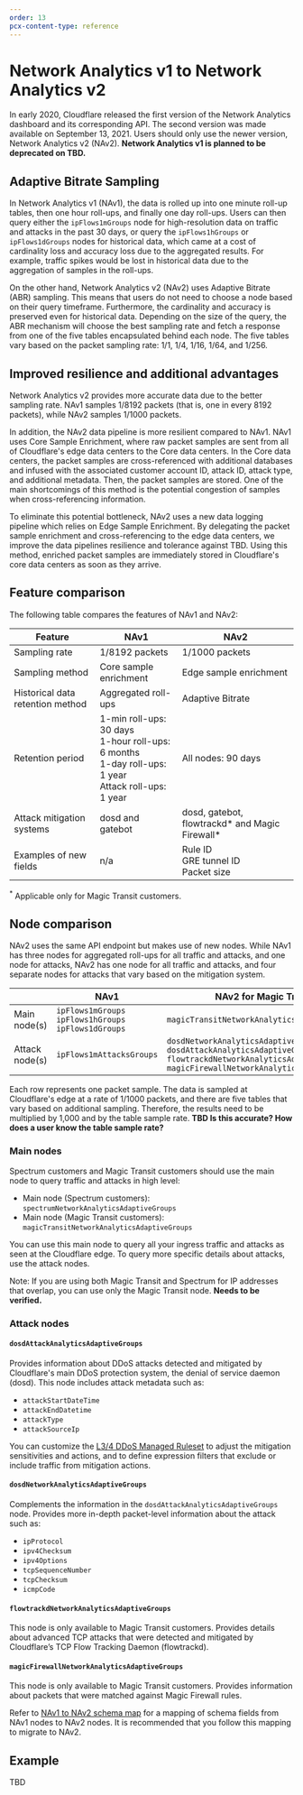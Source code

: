 ```yaml
---
order: 13
pcx-content-type: reference
---
```


# Network Analytics v1 to Network Analytics v2

In early 2020, Cloudflare released the first version of the Network Analytics dashboard and its corresponding API. The second version was made available on September 13, 2021. Users should only use the newer version, Network Analytics v2 (NAv2). **Network Analytics v1 is planned to be deprecated on TBD.**

## Adaptive Bitrate Sampling

In Network Analytics v1 (NAv1), the data is rolled up into one minute roll-up tables, then one hour roll-ups, and finally one day roll-ups. Users can then query either the `ipFlows1mGroups` node for high-resolution data on traffic and attacks in the past 30 days, or query the `ipFlows1hGroups` or `ipFlows1dGroups` nodes for historical data, which came at a cost of cardinality loss and accuracy loss due to the aggregated results. For example, traffic spikes would be lost in historical data due to the aggregation of samples in the roll-ups.

On the other hand, Network Analytics v2 (NAv2) uses Adaptive Bitrate (ABR) sampling. This means that users do not need to choose a node based on their query timeframe. Furthermore, the cardinality and accuracy is preserved even for historical data. Depending on the size of the query, the ABR mechanism will choose the best sampling rate and fetch a response from one of the five tables encapsulated behind each node. The five tables vary based on the packet sampling rate: 1/1, 1/4, 1/16, 1/64, and 1/256.

## Improved resilience and additional advantages

Network Analytics v2 provides more accurate data due to the better sampling rate. NAv1 samples 1/8192 packets (that is, one in every 8192 packets), while NAv2 samples 1/1000 packets.

In addition, the NAv2 data pipeline is more resilient compared to NAv1. NAv1 uses Core Sample Enrichment, where raw packet samples are sent from all of Cloudflare's edge data centers to the Core data centers. In the Core data centers, the packet samples are cross-referenced with additional databases and infused with the associated customer account ID, attack ID, attack type, and additional metadata. Then, the packet samples are stored. One of the main shortcomings of this method is the potential congestion of samples when cross-referencing information.

To eliminate this potential bottleneck, NAv2 uses a new data logging pipeline which relies on Edge Sample Enrichment. By delegating the packet sample enrichment and cross-referencing to the edge data centers, we improve the data pipelines resilience and tolerance against TBD. Using this method, enriched packet samples are immediately stored in Cloudflare's core data centers as soon as they arrive.

## Feature comparison

The following table compares the features of NAv1 and NAv2:

<TableWrap>

| Feature | NAv1 | NAv2 |
|---------|------|------|
| Sampling rate | 1/8192 packets | 1/1000 packets |
| Sampling method | Core sample enrichment | Edge sample enrichment |
| Historical data retention method | Aggregated roll-ups | Adaptive Bitrate |
| Retention period | 1-min roll-ups: 30 days<br/>1-hour roll-ups: 6 months<br/>1-day roll-ups: 1 year<br/>Attack roll-ups: 1 year | All nodes: 90 days |
| Attack mitigation systems | dosd and gatebot | dosd, gatebot, flowtrackd\* and Magic Firewall\* |
| Examples of new fields | n/a | Rule ID<br/>GRE tunnel ID<br/>Packet size |

</TableWrap>

<sup>*</sup> Applicable only for Magic Transit customers.

## Node comparison

NAv2 uses the same API endpoint but makes use of new nodes. While NAv1 has three nodes for aggregated roll-ups for all traffic and attacks, and one node for attacks, NAv2 has one node for all traffic and attacks, and four separate nodes for attacks that vary based on the mitigation system.

<TableWrap>

|                | NAv1 | NAv2 for Magic Transit | NAv2 for Spectrum |
|----------------|------|------------------------|-------------------|
| Main node(s)   | `ipFlows1mGroups`<br/>`ipFlows1hGroups`<br/>`ipFlows1dGroups` | `magicTransitNetworkAnalyticsAdaptiveGroups` | `spectrumNetworkAnalyticsAdaptiveGroups` |
| Attack node(s) | `ipFlows1mAttacksGroups` | `dosdNetworkAnalyticsAdaptiveGroups`<br/> `dosdAttackAnalyticsAdaptiveGroups`<br/> `flowtrackdNetworkAnalyticsAdaptiveGroups`<br/> `magicFirewallNetworkAnalyticsAdaptiveGroups` | `dosdNetworkAnalyticsAdaptiveGroups`<br/> `dosdAttackAnalyticsAdaptiveGroups` |

</TableWrap>

Each row represents one packet sample. The data is sampled at Cloudflare's edge at a rate of 1/1000 packets, and there are five tables that vary based on additional sampling. Therefore, the results need to be multiplied by 1,000 and by the table sample rate. **TBD Is this accurate? How does a user know the table sample rate?**

### Main nodes

Spectrum customers and Magic Transit customers should use the main node to query traffic and attacks in high level:

* Main node (Spectrum customers): `spectrumNetworkAnalyticsAdaptiveGroups`
* Main node (Magic Transit customers): `magicTransitNetworkAnalyticsAdaptiveGroups`

You can use this main node to query all your ingress traffic and attacks as seen at the Cloudflare edge. To query more specific details about attacks, use the attack nodes.

Note: If you are using both Magic Transit and Spectrum for IP addresses that overlap, you can use only the Magic Transit node. **Needs to be verified.**

### Attack nodes

#### `dosdAttackAnalyticsAdaptiveGroups`

Provides information about DDoS attacks detected and mitigated by Cloudflare's main DDoS protection system, the denial of service daemon (dosd). This node includes attack metadata such as:

* `attackStartDateTime`
* `attackEndDatetime`
* `attackType`
* `attackSourceIp`

<Aside type="note">  

You can customize the [L3/4 DDoS Managed Ruleset](https://developers.cloudflare.com/waf/ddos-l34-mitigation) to adjust the mitigation sensitivities and actions, and to define expression filters that exclude or include traffic from mitigation actions.

</Aside>

#### `dosdNetworkAnalyticsAdaptiveGroups`

Complements the information in the `dosdAttackAnalyticsAdaptiveGroups` node. Provides more in-depth packet-level information about the attack such as:

* `ipProtocol`
* `ipv4Checksum`
* `ipv4Options`
* `tcpSequenceNumber`
* `tcpChecksum`
* `icmpCode`

#### `flowtrackdNetworkAnalyticsAdaptiveGroups`

This node is only available to Magic Transit customers. Provides details about advanced TCP attacks that were detected and mitigated by Cloudflare’s TCP Flow Tracking Daemon (flowtrackd).

#### `magicFirewallNetworkAnalyticsAdaptiveGroups`

This node is only available to Magic Transit customers. Provides information about packets that were matched against Magic Firewall rules.

<Aside type="note">

Refer to [NAv1 to NAv2 schema map](/graphql-api/migration-guides/network-analytics-v2/schema-map) for a mapping of schema fields from NAv1 nodes to NAv2 nodes. It is recommended that you follow this mapping to migrate to NAv2.

</Aside>

## Example

TBD